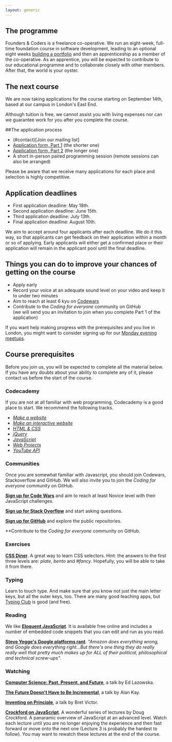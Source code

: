 ```yaml
---
layout: generic
---
```

## The programme

Founders & Coders is a freelance co-operative. We run an eight-week, full-time foundation course in software development, leading to an optional eight weeks [building a portfolio](/mvp) and then an apprenticeship as a member of the co-operative. As an apprentice, you will be expected to contribute to our educational programme and to collaborate closely with other members. After that, the world is your oyster.

## The next course

We are now taking applications for the course starting on September 14th, based at our campus in London's East End.

Although tuition is free, we cannot assist you with living expenses nor can we guarantee work for you after you complete the course.

##The application process

+ (#contact)[Join our mailing list]
+ [Application form, Part 1](/apply1.html) (the shorter one) 
+ [Application form, Part 2](/apply2.html) (the longer one) 
+ A short in-person paired programming session (remote sessions can also be arranged) 

Please be aware that we receive many applications for each place and selection is highly competitive.

## Application deadlines

+ First application deadline: May 18th.
+ Second application deadline: June 15th.
+ Third application deadline: July 13th.
+ Final application deadline: August 10th.

We aim to accept around four applicants after each deadline. We do it this way, so that applicants can get feedback on their application within a month or so of applying. Early applicants will either get a confirmed place or their application will remain in the applicant pool until the final deadline.

## Things you can do to improve your chances of getting on the course

+ Apply early 
+ Record your voice at an adequate sound level on your video and keep it to under two minutes
+ Aim to reach at least 6 kyu on [Codewars](http://www.codewars.com/?language=javascript)
+ Contribute to the *Coding for everyone*  community on GitHub    
(we will send you an invitation to join when you complete Part 1 of the application) 

If you want help making progress with the prerequisites and you live in London, you might want to consider signing up for our [Monday evening meetups](http://www.meetup.com/founderscoders/).

## Course prerequisites

Before you join us, you will be expected to complete all the material below. If you have any doubts about your ability to complete any of it, please contact us before the start of the course.

### Codecademy

If you are not at all familiar with web programming, Codecademy is a good place to start. We recommend the following tracks.

+ [*Make a website*](http://www.codecademy.com/en/skills/make-a-website/) 
+ [*Make an interactive website*](http://www.codecademy.com/en/skills/make-an-interactive-website/) 
+ [*HTML & CSS*](http://www.codecademy.com/en/tracks/web)
+ [*jQuery*](http://www.codecademy.com/en/tracks/jquery)
+ [*JavaScript*](http://www.codecademy.com/en/tracks/javascript)
+ [*Web Projects*](http://www.codecademy.com/tracks/projects)
+ [*YouTube API*](http://www.codecademy.com/en/tracks/youtube)

### Communities

Once you are somewhat familiar with Javascript, you should join Codewars, Stackoverflow and GitHub. We will also invite you to join the *Coding for everyone* community on GitHub.

**[Sign up for Code Wars](http://www.codewars.com/?language=javascript)** and aim to reach at least Novice level with their JavaScript challenges.

**[Sign up for Stack Overflow](http://stackoverflow.com/)** and start asking questions.   

**[Sign up for GitHub](https://github.com/)** and explore the public repositories. 

**Contribute to the *Coding for everyone* community on GitHub.

### Exercises

[**CSS Diner**](http://flukeout.github.io/#). A great way to learn CSS selectors. Hint: the answers to the first three levels are: *plate*, *bento* and *#fancy*. Hopefully, you will be able to take it from there.

### Typing

Learn to touch type. And make sure that you know not just the main letter keys, but all the outer keys, too. There are many good teaching apps, but [Typing Club](http://www.typingclub.com/) is good (and free).

### Reading

We like [**Eloquent JavaScript**](http://eloquentjavascript.net/). It is available free online and includes a number of embedded code snippets that you can edit and run as you read.

[**Steve Yegge's Google platforms rant**](https://plus.google.com/+RipRowan/posts/eVeouesvaVX). *"Amazon does everything wrong, and Google does everything right...But there's one thing they do really really well that pretty much makes up for ALL of their political, philosophical and technical screw-ups"*.

### Watching

[**Computer Science: Past, Present, and Future**](http://youtu.be/5Tk09c0FQ3M), a talk by Ed Lazowska.

[**The Future Doesn't Have to Be Incremental**](http://youtu.be/gTAghAJcO1o), a talk by Alan Kay.

[**Inventing on Principle**](http://vimeo.com/36579366), a talk by Bret Victor.

[**Crockford on JavaScript**](https://www.youtube.com/watch?v=JxAXlJEmNMg&list=PL7664379246A246CB). A wonderful series of lectures by Doug Crockford. A panaramic overview of JavaScript at an advanced level. Watch each lecture until you are no longer enjoying the experience and then fast forward or move onto the next one (Lecture 3 is probably the hardest to follow). You may want to rewatch these lectures at the end of the course.

